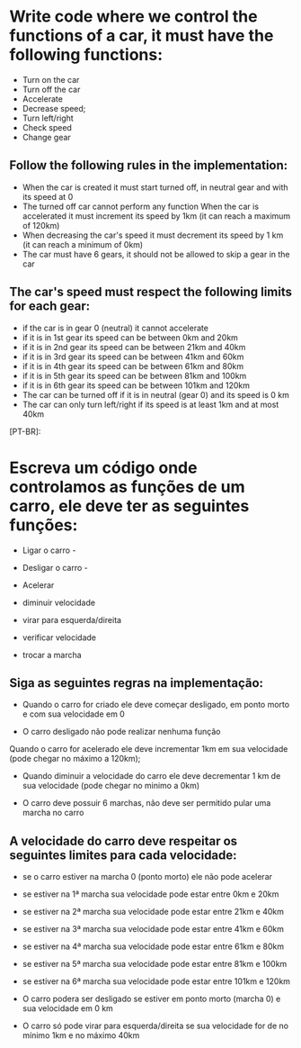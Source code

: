 # Write code where we control the functions of a car, it must have the following functions:
- Turn on the car
- Turn off the car
- Accelerate
- Decrease speed;
- Turn left/right
- Check speed
- Change gear
## Follow the following rules in the implementation:

- When the car is created it must start turned off, in neutral gear and with its speed at 0
- The turned off car cannot perform any function
When the car is accelerated it must increment its speed by 1km (it can reach a maximum of 120km)
- When decreasing the car's speed it must decrement its speed by 1 km (it can reach a minimum of 0km)
- The car must have 6 gears, it should not be allowed to skip a gear in the car

## The car's speed must respect the following limits for each gear:
- if the car is in gear 0 (neutral) it cannot accelerate
- if it is in 1st gear its speed can be between 0km and 20km
- if it is in 2nd gear its speed can be between 21km and 40km
- if it is in 3rd gear its speed can be between 41km and 60km
- if it is in 4th gear its speed can be between 61km and 80km
- if it is in 5th gear its speed can be between 81km and 100km
- if it is in 6th gear its speed can be between 101km and 120km
- The car can be turned off if it is in neutral (gear 0) and its speed is 0 km
- The car can only turn left/right if its speed is at least 1km and at most 40km

[PT-BR]:

# Escreva um código onde controlamos as funções de um carro, ele deve ter as seguintes funções:

- Ligar o carro -

- Desligar o carro -

- Acelerar

- diminuir velocidade

- virar para esquerda/direita

- verificar velocidade

- trocar a marcha

## Siga as seguintes regras na implementação:



- Quando o carro for criado ele deve começar desligado, em ponto morto e com sua velocidade em 0

- O carro desligado não pode realizar nenhuma função

Quando o carro for acelerado ele deve incrementar 1km em sua velocidade (pode chegar no máximo a 120km);

- Quando diminuir a velocidade do carro ele deve decrementar 1 km de sua velocidade (pode chegar no minimo a 0km)

- O carro deve possuir 6 marchas, não deve ser permitido pular uma marcha no carro



## A velocidade do carro deve respeitar os seguintes limites para cada velocidade:

- se o carro estiver na marcha 0 (ponto morto) ele não pode acelerar

- se estiver na 1ª marcha sua velocidade pode estar entre 0km e 20km

- se estiver na 2ª marcha sua velocidade pode estar entre 21km e 40km

- se estiver na 3ª marcha sua velocidade pode estar entre 41km e 60km

- se estiver na 4ª marcha sua velocidade pode estar entre 61km e 80km

- se estiver na 5ª marcha sua velocidade pode estar entre 81km e 100km

- se estiver na 6ª marcha sua velocidade pode estar entre 101km e 120km

- O carro podera ser desligado se estiver em ponto morto (marcha 0) e sua velocidade em 0 km

- O carro só pode virar para esquerda/direita se sua velocidade for de no mínimo 1km e no máximo 40km